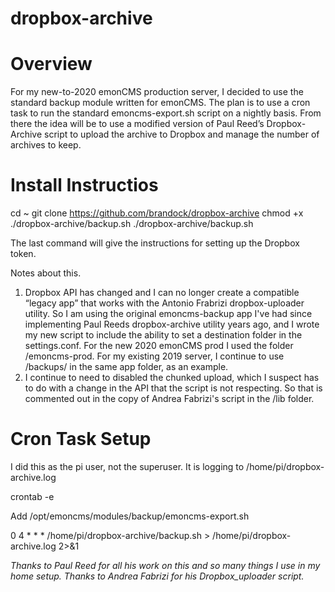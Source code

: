 # dropbox-archive
# Overview
For my new-to-2020 emonCMS production server, I decided to use the standard backup module written for emonCMS. The plan is to use a cron task to run the standard emoncms-export.sh script on a nightly basis. From there the idea will be to use a modified version of Paul Reed’s Dropbox-Archive script to upload the archive to Dropbox and manage the number of archives to keep. 


# Install Instructios

cd ~
git clone https://github.com/brandock/dropbox-archive
chmod +x ./dropbox-archive/backup.sh
./dropbox-archive/backup.sh

The last command will give the instructions for setting up the Dropbox token.

Notes about this.
1)	Dropbox API has changed and I can no longer create a compatible “legacy app” that works with the Antonio Frabrizi dropbox-uploader utility. So I am using the original emoncms-backup app I've had since implementing Paul Reeds dropbox-archive utility years ago, and I wrote my new script to include the ability to set a destination folder in the settings.conf. For the new 2020 emonCMS prod I used the folder /emoncms-prod. For my existing 2019 server, I continue to use /backups/ in the same app folder, as an example.
2)	I continue to need to disabled the chunked upload, which I suspect has to do with a change in the API that the script is not respecting. So that is commented out in the copy of Andrea Fabrizi's script in the /lib folder.

# Cron Task Setup
I did this as the pi user, not the superuser. It is logging to /home/pi/dropbox-archive.log

crontab -e

Add /opt/emoncms/modules/backup/emoncms-export.sh

0 4 * * * /home/pi/dropbox-archive/backup.sh > /home/pi/dropbox-archive.log 2>&1

*Thanks to Paul Reed for all his work on this and so many things I use in my home setup.*
*Thanks to Andrea Fabrizi for his  Dropbox_uploader script.*

